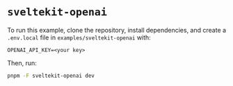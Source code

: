 # `sveltekit-openai`

To run this example, clone the repository, install dependencies, and create a `.env.local` file in `examples/sveltekit-openai` with:

```
OPENAI_API_KEY=<your key>
```

Then, run:

```bash
pnpm -F sveltekit-openai dev
```